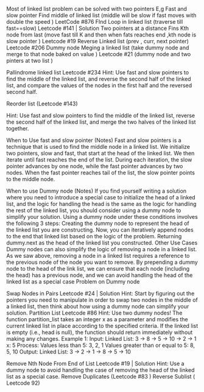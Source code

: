 Most of linked list problem can be solved with two pointers 
E,g 
Fast and slow pointer 
Find middle of linked list (middle will be slow if fast moves with double the speed ) LeetCode #876 
FInd Loop in linked list (traverse till fast==slow) Leetcode #141 | Solution
Two pointers at a distance
Fins Kth node from last (move fast till K and then when fats reaches end ,kth node is slow pointer ) Leetcode #19
Reverse Linked list (prev , curr, next pointer) Leetcode #206
Dummy node 
Meging a linked list (take dummy node and merge to that node baked on value ) Leetcode #21 (dummy node and two pinters at two list )

Pallindrome linked list Leetcode #234
Hint: Use fast and slow pointers to find the middle of the linked list, and reverse the second half of the linked list, and compare the values of the nodes in the first half and the reversed second half.

Reorder list (Leetcode #143)

Hint: Use fast and slow pointers to find the middle of the linked list, reverse the second half of the linked list, and merge the two halves of the linked list together.

When to Use fast and slow pointer (Notes)
Fast and slow pointers is a technique that is used to find the middle node in a linked list. We initialize two pointers, slow and fast, that start at the head of the linked list. We then iterate until fast reaches the end of the list. During each iteration, the slow pointer advances by one node, while the fast pointer advances by two nodes. When the fast pointer reaches tail of the list, the slow pointer points to the middle node.

When to use Dummy node (Notes)
If you find yourself writing a solution where you need to introduce a special case to initialize the head of a linked list, and the logic for handling the head is the same as the logic for handling the rest of the linked list, you should consider using a dummy node to simplify your solution.
Using a dummy node under these conditions involves the following 3 steps:
Creating the dummy node to represent the head of the linked list you are constructing.
Now, you can iteratively append nodes to the end that linked list based on the logic of the problem.
Returning dummy.next as the head of the linked list you constructed.
Other Use Cases
Dummy nodes can also simplify the logic of removing a node in a linked list. As we saw above, removing a node in a linked list requires a reference to the previous node of the node you want to remove. By prepending a dummy node to the head of the link list, we can ensure that each node (including the head) has a previous node, and we can avoid handling the head of the linked list as a special case
Problem on Dummy node 

Swap Nodes in Pairs Leetcode #24 | Solution
Hint: Start by figuring out the pointers you need to manipulate in order to swap two nodes in the middle of a linked list, then think about how using a dummy node can simplify your solution.
Partition List Leetcode #86
Hint: Use two dummy nodes!
The function partition_list takes an integer x as a parameter and modifies the current linked list in place according to the specified criteria. If the linked list is empty (i.e., head is null), the function should return immediately without making any changes.
Example 1:
Input:
Linked List: 3 -> 8 -> 5 -> 10 -> 2 -> 1 x: 5
Process:
Values less than 5: 3, 2, 1
Values greater than or equal to 5: 8, 5, 10
Output:
Linked List: 3 -> 2 -> 1 -> 8 -> 5 -> 10


Remove Nth Node From End of List Leetcode #19 | Solution
Hint: Use a dummy node to avoid handling the case of removing the head of the linked list as a special case.
Remove Duplicates (Leetcode #83 )
Reverse Sublist ( Leetcode 92)

